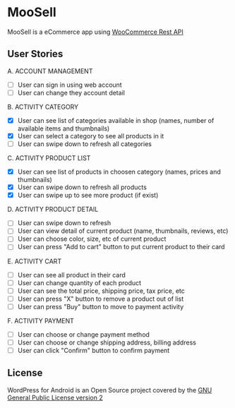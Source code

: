 # MooSell

MooSell is a eCommerce app using [WooCommerce Rest API](http://woocommerce.github.io/woocommerce-rest-api-docs/v3.html)

## User Stories ##


A. ACCOUNT MANAGEMENT
- [ ] User can sign in using web account
- [ ] User can change they account detail

B. ACTIVITY CATEGORY
- [x] User can see list of categories available in shop (names, number of available items and thumbnails)
- [x] User can select a category to see all products in it
- [ ] User can swipe down to refresh all categories

C. ACTIVITY PRODUCT LIST
- [x] User can see list of products in choosen category (names, prices and thumbnails)
- [x] User can swipe down to refresh all products
- [x] User can swipe up to see more product (if exist)

D. ACTIVITY PRODUCT DETAIL
- [ ] User can swipe down to refresh
- [ ] User can view detail of current product (name, thumbnails, reviews, etc)
- [ ] User can choose color, size, etc of current product
- [ ] User can press "Add to cart" button to put current product to their card

E. ACTIVITY CART
- [ ] User can see all product in their card
- [ ] User can change quantity of each product
- [ ] User can see the total price, shipping price, tax price, etc
- [ ] User can press "X" button to remove a product out of list
- [ ] User can press "Buy" button to move to payment activity

F. ACTIVITY PAYMENT
- [ ] User can choose or change payment method
- [ ] User can choose or change shipping address, billing address
- [ ] User can click "Confirm" button to confirm payment

## License

WordPress for Android is an Open Source project covered by the [GNU General Public License version 2](LICENSE.md)